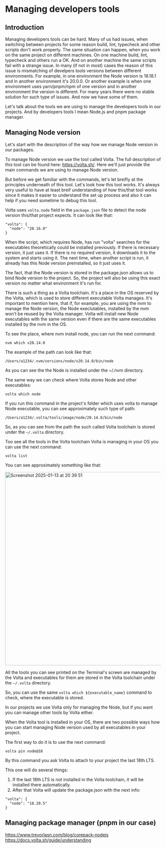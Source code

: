 # Managing developers tools

## Introduction

Managing developers tools can be hard. Many of us had issues, when switching between projects for some reason build, lint, typecheck and other scripts don't work properly. The same situation can happen, when you work on the same project on different machines. On one machine build, lint, typecheck and others run a OK. And on another machine the same scripts fail with a strange issue. In many (if not in most) cases the reason of this issue is mismatching of develpers tools versions between different environments. For example, in one environment the Node version is 18.18.1 and in another environment it's 20.0.0. Or another example is when one environment uses yarn/pnpm/npm of one version and in another environment the version is different. For many years there were no stable solution for such type of issues. And now we have some of them.

Let's talk about the tools we are using to manage the developers tools in our projects. And by developers tools I mean Node.js and pnpm package manager.

## Managing Node version

Let's start with the description of the way how we manage Node version in our packages.

To manage Node version we use the tool called Volta. The full description of this tool can be found here: https://volta.sh/. Here we'll just provide the main commands we are using to manage Node version.

But before we get familiar with the commands, let's let breifly at the principles underneath of this tool. Let's look how this tool works. It's always very useful to have at least breif understanding of how this/that tool works since it makes it easier to understand the set up process and also it can help if you need sometime to debug this tool.

Volta uses `volta.node` field in the `package.json` file to detect the node version this/that project expects. It can look like that:

```
"volta": {
  "node": "20.16.0"
}
```

When the script, which requires Node, has run "volta" searches for the executables theoretically could be installed previously. If there is necessary version, it just uses it. If there is no required version, it downloads it to the system and starts using it. The next time, when another script is run, it already has this Node version preinstalled, so it just uses it.

The fact, that the Node version is stored in the package.json allows us to bind Node version to the project. So, the project will also be using this exact version no matter what environment it's run for.

There is such a thing as a Volta toolchain. It's a place in the OS reserved by the Volta, which is used to store different executable Volta manages. It's important to mention here, that if, for example, you are using the nvm to manage the Node version, the Node execlutables, installed by the nvm won't be reused by the Volta manager. Volta will install new Node executables with the same version even if there are the same executables installed by the nvm in the OS.

To see the place, where nvm install node, you can run the next command:

```
nvm which v20.14.0
```

The example of the path can look like that:

```
/Users/a1234/.nvm/versions/node/v20.14.0/bin/node
```

As you can see the the Node is installed under the ~/.nvm directory.

The same way we can check where Volta stores Node and other executables:

```
volta which node
```
If you run this command in the project's folder which uses volta to manage Node executable, you can see approximately such type of path:

```
/Users/a1234/.volta/tools/image/node/20.14.0/bin/node
```

So, as you can see from the path the such called Volta toolchain is stored under the `~/.volta` directory.

Too see all the tools in the Volta toolchain Volta is managing in your OS you can use the next command:

```
volta list
```

You can see approximately something like that:

<img width="626" alt="Screenshot 2025-01-13 at 20 39 51" src="https://github.com/user-attachments/assets/fde3ac5e-417a-47d0-9402-48cf3a76a95e" />

All the tools you can see printed on the Terminal's screen are managed by the Volta and executables for them are stored in the Volta toolchain under the `~/.volta` directory.

So, you can use the same `volta which ${executable_name}` command to check, where the executable is stored.

In our projects we use Volta only for managing the Node, but if you want you can manage other tools by Volta either.

When the Volta tool is installed in your OS, there are two possible ways how you can start managing Node version used by all executables in your project.

The first way to do it is to use the next command:

```
volta pin node@18
```

By this command you ask Volta to attach to your project the last 18th LTS.

This one will do several things:

1. If the last 18th LTS is not installed in the Volta toolchain, it will be installed there automatically.
2. After that Volta will update the package.json with the next info:

```
"volta": {
  "node": "18.20.5"
}
```

## Managing package manager (pnpm in our case)

https://www.trevorlasn.com/blog/corepack-nodejs
https://docs.volta.sh/guide/understanding
